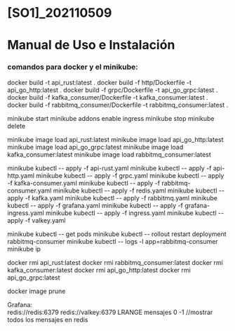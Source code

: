 # [SO1]_202110509
 
# Manual de Uso e Instalación


### comandos para docker y el minikube:

docker build -t api_rust:latest .
docker build -f http/Dockerfile -t api_go_http:latest .
docker build -f grpc/Dockerfile -t api_go_grpc:latest .
docker build -f kafka_consumer/Dockerfile -t kafka_consumer:latest .
docker build -f rabbitmq_consumer/Dockerfile -t rabbitmq_consumer:latest .

minikube start
minikube addons enable ingress
minikube stop
minikube delete

minikube image load api_rust:latest 
minikube image load api_go_http:latest 
minikube image load api_go_grpc:latest 
minikube image load kafka_consumer:latest 
minikube image load rabbitmq_consumer:latest 

minikube kubectl -- apply -f api-rust.yaml
minikube kubectl -- apply -f api-http.yaml
minikube kubectl -- apply -f grpc.yaml
minikube kubectl -- apply -f kafka-consumer.yaml
minikube kubectl -- apply -f rabbitmq-consumer.yaml
minikube kubectl -- apply -f redis.yaml
minikube kubectl -- apply -f kafka.yaml
minikube kubectl -- apply -f rabbitmq.yaml
minikube kubectl -- apply -f grafana.yaml
minikube kubectl -- apply -f grafana-ingress.yaml
minikube kubectl -- apply -f ingress.yaml
minikube kubectl -- apply -f valkey.yaml


minikube kubectl -- get pods
minikube kubectl -- rollout restart deployment rabbitmq-consumer
minikube kubectl -- logs -l app=rabbitmq-consumer
minikube ip


docker rmi api_rust:latest
docker rmi rabbitmq_consumer:latest
docker rmi kafka_consumer:latest
docker rmi api_go_http:latest
docker rmi api_go_grpc:latest

docker image prune

Grafana:
<br>
redis://redis:6379
redis://valkey:6379
LRANGE mensajes 0 -1 //mostrar todos los mensajes en redis
